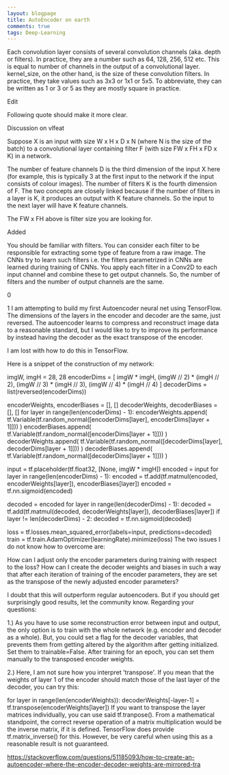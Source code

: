 ```yaml
---
layout: blogpage
title: AutoEncoder on earth
comments: true
tags: Deep-Learning
---
```


Each convolution layer consists of several convolution channels (aka. depth or filters). In practice, they are a number such as 64, 128, 256, 512 etc. This is equal to number of channels in the output of a convolutional layer. kernel_size, on the other hand, is the size of these convolution filters. In practice, they take values such as 3x3 or 1x1 or 5x5. To abbreviate, they can be written as 1 or 3 or 5 as they are mostly square in practice.

Edit

Following quote should make it more clear.

Discussion on vlfeat

Suppose X is an input with size W x H x D x N (where N is the size of the batch) to a convolutional layer containing filter F (with size FW x FH x FD x K) in a network.

The number of feature channels D is the third dimension of the input X here (for example, this is typically 3 at the first input to the network if the input consists of colour images). The number of filters K is the fourth dimension of F. The two concepts are closely linked because if the number of filters in a layer is K, it produces an output with K feature channels. So the input to the next layer will have K feature channels.

The FW x FH above is filter size you are looking for.

Added

You should be familiar with filters. You can consider each filter to be responsible for extracting some type of feature from a raw image. The CNNs try to learn such filters i.e. the filters parametrized in CNNs are learned during training of CNNs. You apply each filter in a Conv2D to each input channel and combine these to get output channels. So, the number of filters and the number of output channels are the same.




0


1
I am attempting to build my first Autoencoder neural net using TensorFlow. The dimensions of the layers in the encoder and decoder are the same, just reversed. The autoencoder learns to compress and reconstruct image data to a reasonable standard, but I would like to try to improve its performance by instead having the decoder as the exact transpose of the encoder.

I am lost with how to do this in TensorFlow.

Here is a snippet of the construction of my network:

imgW, imgH = 28, 28
encoderDims = [
    imgW * imgH,
    (imgW // 2) * (imgH // 2),
    (imgW // 3) * (imgH // 3),
    (imgW // 4) * (imgH // 4)
]
decoderDims = list(reversed(encoderDims))

encoderWeights, encoderBiases = [], []
decoderWeights, decoderBiases = [], []
for layer in range(len(encoderDims) - 1):
    encoderWeights.append(
        tf.Variable(tf.random_normal([encoderDims[layer], encoderDims[layer + 1]]))
    )
    encoderBiases.append(
        tf.Variable(tf.random_normal([encoderDims[layer + 1]]))
    )
    decoderWeights.append(
        tf.Variable(tf.random_normal([decoderDims[layer], decoderDims[layer + 1]]))
    )
    decoderBiases.append(
        tf.Variable(tf.random_normal([decoderDims[layer + 1]]))
    )

input = tf.placeholder(tf.float32, [None, imgW * imgH])
encoded = input
for layer in range(len(encoderDims) - 1):
    encoded = tf.add(tf.matmul(encoded, encoderWeights[layer]), encoderBiases[layer])
    encoded = tf.nn.sigmoid(encoded)

decoded = encoded
for layer in range(len(decoderDims) - 1):
    decoded = tf.add(tf.matmul(decoded, decoderWeights[layer]), decoderBiases[layer])
    if layer != len(decoderDims) - 2:
        decoded = tf.nn.sigmoid(decoded)

loss = tf.losses.mean_squared_error(labels=input, predictions=decoded)
train = tf.train.AdamOptimizer(learningRate).minimize(loss)
The two issues I do not know how to overcome are:

How can I adjust only the encoder parameters during training with respect to the loss?
How can I create the decoder weights and biases in such a way that after each iteration of training of the encoder parameters, they are set as the transpose of the newly adjusted encoder parameters?


I doubt that this will outperform regular autoencoders. But if you should get surprisingly good results, let the community know. Regarding your questions:

1.) As you have to use some reconstruction error between input and output, the only option is to train with the whole network (e.g. encoder and decoder as a whole). But, you could set a flag for the decoder variables, that prevents them from getting altered by the algorithm after getting initialized. Set them to trainable=False. After training for an epoch, you can set them manually to the transposed encoder weights.

2.) Here, I am not sure how you interpret 'transpose'. If you mean that the weights of layer 1 of the encoder should match those of the last layer of the decoder, you can try this:

for layer in range(len(encoderWeights)):
    decoderWeights[-layer-1] = tf.transpose(encoderWeights[layer])
If you want to transpose the layer matrices individually, you can use said tf.tranpose(). From a mathematical standpoint, the correct reverse operation of a matrix multiplication would be the inverse matrix, if it is defined. TensorFlow does provide tf.matrix_inverse() for this. However, be very careful when using this as a reasonable result is not guaranteed.




https://stackoverflow.com/questions/51185093/how-to-create-an-autoencoder-where-the-encoder-decoder-weights-are-mirrored-tra